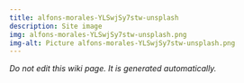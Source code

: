 ```yaml
---
title: alfons-morales-YLSwjSy7stw-unsplash
description: Site image
img: alfons-morales-YLSwjSy7stw-unsplash.png
img-alt: Picture alfons-morales-YLSwjSy7stw-unsplash.png
---
```


_Do not edit this wiki page. It is generated automatically._ 

